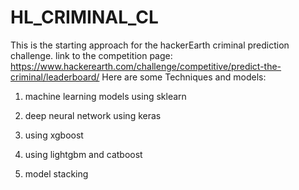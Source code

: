 # HL_CRIMINAL_CL
This is the starting approach for the hackerEarth criminal prediction challenge. link to the competition page:
https://www.hackerearth.com/challenge/competitive/predict-the-criminal/leaderboard/
Here are some Techniques and models:

1. machine learning models using sklearn

2. deep neural network using keras

3. using xgboost

4. using lightgbm and catboost

5. model stacking
